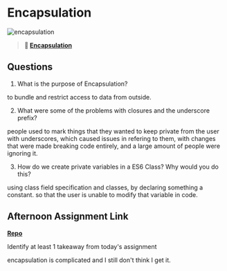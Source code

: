 # Encapsulation

![encapsulation](https://bcw.blob.core.windows.net/public/img/journals/5838157482080222)

> **📖 [Encapsulation](https://codeworksacademy.com/fs-student-guide/resources/wk3/02-Encapsulation)**

## Questions

1. What is the purpose of Encapsulation?

to bundle and restrict access to data from outside.

2. What were some of the problems with closures and the underscore prefix?


people used to mark things that they wanted to keep private from the user with underscores, which caused issues in refering to them, with changes that were made breaking code entirely, and a large amount of people were ignoring it.

3. How do we create private variables in a ES6 Class? Why would you do this?


using class field specification and classes, by declaring something a constant. so that the user is unable to modify that variable in code.

## Afternoon Assignment Link

**[Repo](https://github.com/DonlynFGI/<ASSIGNMENT_REPO>)**

Identify at least 1 takeaway from today's assignment

encapsulation is complicated and I still don't think I get it.